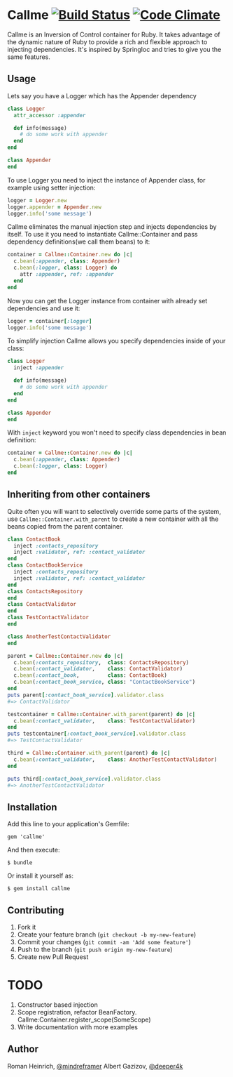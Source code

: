 # Callme [![Build Status](https://travis-ci.org/mindreframer/callme.svg)](https://travis-ci.org/mindreframer/callme) [![Code Climate](https://codeclimate.com/github/mindreframer/callme.svg)](https://codeclimate.com/github/mindreframer/callme)



Callme is an Inversion of Control container for Ruby.
It takes advantage of the dynamic nature of Ruby to provide a rich and flexible approach to injecting dependencies.
It's inspired by SpringIoc and tries to give you the same features.

## Usage
Lets say you have a Logger which has the Appender dependency

```ruby
class Logger
  attr_accessor :appender

  def info(message)
    # do some work with appender
  end
end

class Appender
end
```
To use Logger you need to inject the instance of Appender class, for example
using setter injection:
```ruby
logger = Logger.new
logger.appender = Appender.new
logger.info('some message')
```

Callme eliminates the manual injection step and injects dependencies by itself.
To use it you need to instantiate Callme::Container and pass dependency definitions(we call them beans) to it:
```ruby
container = Callme::Container.new do |c|
  c.bean(:appender, class: Appender)
  c.bean(:logger, class: Logger) do
    attr :appender, ref: :appender
  end
end
```
Now you can get the Logger instance from container with already set dependencies and use it:
```ruby
logger = container[:logger]
logger.info('some message')
```

To simplify injection Callme allows you specify dependencies inside of your class:
```ruby
class Logger
  inject :appender

  def info(message)
    # do some work with appender
  end
end

class Appender
end
```
With `inject` keyword you won't need to specify class dependencies in bean definition:
```ruby
container = Callme::Container.new do |c|
  c.bean(:appender, class: Appender)
  c.bean(:logger, class: Logger)
end
```



## Inheriting from other containers
Quite often you will want to selectively override some parts of the system, use `Callme::Container.with_parent` to
create a new container with all the beans copied from the parent container.

```ruby
class ContactBook
  inject :contacts_repository
  inject :validator, ref: :contact_validator
end
class ContactBookService
  inject :contacts_repository
  inject :validator, ref: :contact_validator
end
class ContactsRepository
end
class ContactValidator
end
class TestContactValidator
end

class AnotherTestContactValidator
end

parent = Callme::Container.new do |c|
  c.bean(:contacts_repository,  class: ContactsRepository)
  c.bean(:contact_validator,    class: ContactValidator)
  c.bean(:contact_book,         class: ContactBook)
  c.bean(:contact_book_service, class: "ContactBookService")
end
puts parent[:contact_book_service].validator.class
#=> ContactValidator

testcontainer = Callme::Container.with_parent(parent) do |c|
  c.bean(:contact_validator,    class: TestContactValidator)
end
puts testcontainer[:contact_book_service].validator.class
#=> TestContactValidator

third = Callme::Container.with_parent(parent) do |c|
  c.bean(:contact_validator,    class: AnotherTestContactValidator)
end

puts third[:contact_book_service].validator.class
#=> AnotherTestContactValidator
```


## Installation

Add this line to your application's Gemfile:

    gem 'callme'

And then execute:

    $ bundle

Or install it yourself as:

    $ gem install callme

## Contributing

1. Fork it
2. Create your feature branch (`git checkout -b my-new-feature`)
3. Commit your changes (`git commit -am 'Add some feature'`)
4. Push to the branch (`git push origin my-new-feature`)
5. Create new Pull Request

# TODO
1. Constructor based injection
2. Scope registration, refactor BeanFactory. Callme:Container.register_scope(SomeScope)
3. Write documentation with more examples

## Author
Roman Heinrich, [@mindreframer](https://twitter.com/mindreframer)
Albert Gazizov, [@deeper4k](https://twitter.com/deeper4k)
